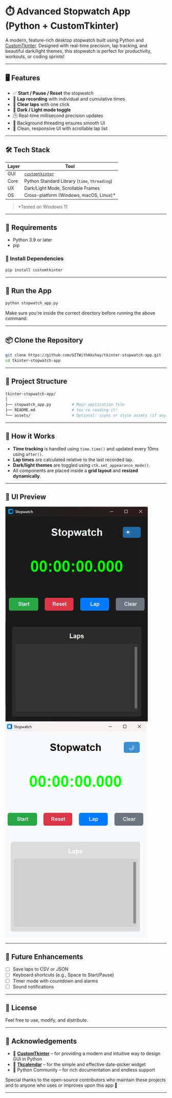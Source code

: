 # ⏱️ Advanced Stopwatch App (Python + CustomTkinter)

A modern, feature-rich desktop stopwatch built using Python and [CustomTkinter](https://github.com/TomSchimansky/CustomTkinter). Designed with real-time precision, lap tracking, and beautiful dark/light themes, this stopwatch is perfect for productivity, workouts, or coding sprints!

---


## 🖥️ Features

* ✅ **Start / Pause / Reset** the stopwatch
* 🧮 **Lap recording** with individual and cumulative times
* 🧹 **Clear laps** with one click
* 🌙 **Dark / Light mode toggle**
* 🕒 Real-time millisecond precision updates
* 🧵 Background threading ensures smooth UI
* 🧩 Clean, responsive UI with scrollable lap list

---

## 🛠 Tech Stack

| Layer | Tool                                                              |
| ----- | ----------------------------------------------------------------- |
| GUI   | [`customtkinter`](https://github.com/TomSchimansky/CustomTkinter) |
| Core  | Python Standard Library (`time`, `threading`)                     |
| UX    | Dark/Light Mode, Scrollable Frames                                |
| OS    | Cross-platform (Windows, macOS, Linux)\*                          |

> \*Tested on Windows 11

---

## 💾 Requirements

* Python 3.9 or later
* pip

### 🔧 Install Dependencies

```bash
pip install customtkinter
```

---

## 🚀 Run the App

```bash
python stopwatch_app.py
```

Make sure you're inside the correct directory before running the above command.

---

## 📦 Clone the Repository

```bash
git clone https://github.com/GITWithAkshay/tkinter-stopwatch-app.git
cd tkinter-stopwatch-app
````

---

## 📁 Project Structure

```bash
tkinter-stopwatch-app/
│
├── stopwatch_app.py         # Main application file
├── README.md                # You're reading it!
└── assets/                  # Optional: icons or style assets (if any)
```

---

## 🔎 How it Works

* **Time tracking** is handled using `time.time()` and updated every 10ms using `after()`.
* **Lap times** are calculated relative to the last recorded lap.
* **Dark/light themes** are toggled using `ctk.set_appearance_mode()`.
* All components are placed inside a **grid layout** and **resized dynamically**.

---

## 🎨 UI Preview

![image alt](https://github.com/GITWithAkshay/PRODIGY_AD_03/blob/f00d1fc60387954ea736663edf11aa3e9c8781cb/Screenshot%20(183).png)
![image alt](https://github.com/GITWithAkshay/PRODIGY_AD_03/blob/f00d1fc60387954ea736663edf11aa3e9c8781cb/Screenshot%20(189).png)

---

## 🧠 Future Enhancements

* [ ] Save laps to CSV or JSON
* [ ] Keyboard shortcuts (e.g., Space to Start/Pause)
* [ ] Timer mode with countdown and alarms
* [ ] Sound notifications

---

## 📜 License

Feel free to use, modify, and distribute.

---

## 🙏 Acknowledgements

* 🧩 **[CustomTkinter](https://github.com/TomSchimansky/CustomTkinter)** – for providing a modern and intuitive way to design GUI in Python
* 📅 **[Tkcalendar](https://github.com/j4321/tkcalendar)** – for the simple and effective date-picker widget
* 🧠 Python Community – for rich documentation and endless support

Special thanks to the open-source contributors who maintain these projects and to anyone who uses or improves upon this app 🙌

---

